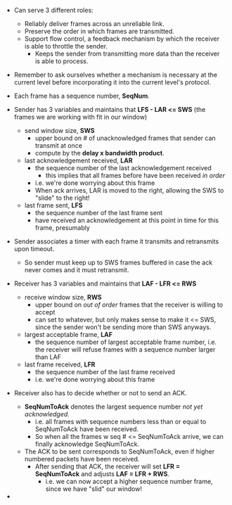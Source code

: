 - Can serve 3 different roles:
	- Reliably deliver frames across an unreliable link.
	- Preserve the order in which frames are transmitted.
	- Support flow control, a feedback mechanism by which the receiver is able to throttle the sender.
		- Keeps the sender from transmitting more data than the receiver is able to process.
- Remember to ask ourselves whether a mechanism is necessary at the current level before incorporating it into the current level's protocol.

- Each frame has a sequence number, **SeqNum**.
- Sender has 3 variables and maintains that **LFS - LAR <= SWS** (the frames we are working with fit in our window)
	- send window size, **SWS**
		- upper bound on # of unacknowledged frames that sender can transmit at once
		- compute by the **delay x bandwidth product**.
	- last acknowledgement received, **LAR**
		- the sequence number of the last acknowledgement received
			- this implies that all frames before have been received *in order*
		- i.e. we're done worrying about this frame
		- When ack arrives, LAR is moved to the right, allowing the SWS to "slide" to the right!
	- last frame sent, **LFS**
		- the sequence number of the last frame sent
		- have received an acknowledgement at this point in time for this frame, presumably
- Sender associates a timer with each frame it transmits and retransmits upon timeout.
	- So sender must keep up to SWS frames buffered in case the ack never comes and it must retransmit.


- Receiver has 3 variables and maintains that **LAF - LFR <= RWS**
	- receive window size, **RWS**
		- upper bound on *out of order* frames that the receiver is willing to accept
		- can set to whatever, but only makes sense to make it <= SWS, since the sender won't be sending more than SWS anyways.
	- largest acceptable frame, **LAF**
		- the sequence number of largest acceptable frame number, i.e. the receiver will refuse frames with a sequence number larger than LAF
	- last frame received, **LFR**
		- the sequence number of the last frame received
		- i.e. we're done worrying about this frame
- Receiver also has to decide whether or not to send an ACK.
	- **SeqNumToAck** denotes the largest sequence number *not yet acknowledged*.
		- i.e. all frames with sequence numbers less than or equal to SeqNumToAck have been received.
		- So when all the frames w seq # <= SeqNumToAck arrive, we can finally acknowledge SeqNumToAck.
	- The ACK to be sent corresponds to SeqNumToAck, even if higher numbered packets have been received.
		- After sending that ACK, the receiver will set **LFR = SeqNumToAck** and adjusts **LAF = LFR + RWS**.
			- i.e. we can now accept a higher sequence number frame, since we have "slid" our window!
- 